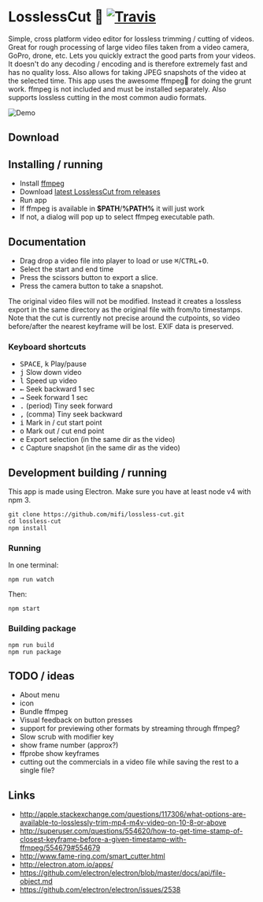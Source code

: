 # LosslessCut 🎥 [![Travis](https://img.shields.io/travis/mifi/lossless-cut.svg)]()
Simple, cross platform video editor for lossless trimming / cutting of videos. Great for rough processing of large video files taken from a video camera, GoPro, drone, etc. Lets you quickly extract the good parts from your videos. It doesn't do any decoding / encoding and is therefore extremely fast and has no quality loss. Also allows for taking JPEG snapshots of the video at the selected time. This app uses the awesome ffmpeg🙏 for doing the grunt work. ffmpeg is not included and must be installed separately. Also supports lossless cutting in the most common audio formats.

![Demo](demo.gif)

## Download


## Installing / running

- Install [ffmpeg](https://www.ffmpeg.org/download.html)
- Download [latest LosslessCut from releases](https://github.com/mifi/lossless-cut/releases)
- Run app
- If ffmpeg is available in <b>$PATH</b>/<b>%PATH%</b> it will just work  
- If not, a dialog will pop up to select ffmpeg executable path.

## Documentation

- Drag drop a video file into player to load or use <kbd>⌘</kbd>/<kbd>CTRL</kbd>+<kbd>O</kbd>.
- Select the start and end time
- Press the scissors button to export a slice.
- Press the camera button to take a snapshot.

The original video files will not be modified. Instead it creates a lossless export in the same directory as the original file with from/to timestamps. Note that the cut is currently not precise around the cutpoints, so video before/after the nearest keyframe will be lost. EXIF data is preserved.

### Keyboard shortcuts
- <kbd>SPACE</kbd>, <kbd>k</kbd> Play/pause
- <kbd>j</kbd> Slow down video
- <kbd>l</kbd> Speed up video
- <kbd>←</kbd> Seek backward 1 sec
- <kbd>→</kbd> Seek forward 1 sec
- <kbd>.</kbd> (period) Tiny seek forward
- <kbd>,</kbd> (comma) Tiny seek backward
- <kbd>i</kbd> Mark in / cut start point
- <kbd>o</kbd> Mark out / cut end point
- <kbd>e</kbd> Export selection (in the same dir as the video)
- <kbd>c</kbd> Capture snapshot (in the same dir as the video)

## Development building / running

This app is made using Electron. Make sure you have at least node v4 with npm 3.
```
git clone https://github.com/mifi/lossless-cut.git
cd lossless-cut
npm install
```

### Running
In one terminal:
```
npm run watch
```
Then:
```
npm start
```

### Building package
```
npm run build
npm run package
```

## TODO / ideas
- About menu
- icon
- Bundle ffmpeg
- Visual feedback on button presses
- support for previewing other formats by streaming through ffmpeg?
- Slow scrub with modifier key
- show frame number (approx?)
- ffprobe show keyframes
- cutting out the commercials in a video file while saving the rest to a single file?

## Links
- http://apple.stackexchange.com/questions/117306/what-options-are-available-to-losslessly-trim-mp4-m4v-video-on-10-8-or-above
- http://superuser.com/questions/554620/how-to-get-time-stamp-of-closest-keyframe-before-a-given-timestamp-with-ffmpeg/554679#554679
- http://www.fame-ring.com/smart_cutter.html
- http://electron.atom.io/apps/
- https://github.com/electron/electron/blob/master/docs/api/file-object.md
- https://github.com/electron/electron/issues/2538
